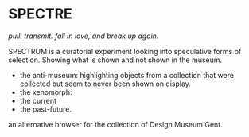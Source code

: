 # __SPECTRE__

_pull. transmit. fall in love, and break up again._

SPECTRUM is a curatorial experiment looking into speculative forms of selection. 
Showing what is shown and not shown in the museum.
- the anti-museum: highlighting objects from a collection that were collected but seem to never been shown on display.
- the xenomorph: 
- the current
- the past-future. 

an alternative browser for the collection of Design Museum Gent. 

